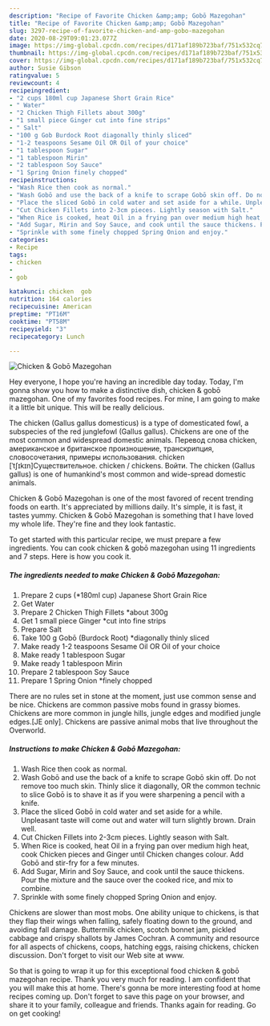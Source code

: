 ```yaml
---
description: "Recipe of Favorite Chicken &amp;amp; Gobō Mazegohan"
title: "Recipe of Favorite Chicken &amp;amp; Gobō Mazegohan"
slug: 3297-recipe-of-favorite-chicken-and-amp-gobo-mazegohan
date: 2020-08-29T09:01:23.077Z
image: https://img-global.cpcdn.com/recipes/d171af189b723baf/751x532cq70/chicken-gobo-mazegohan-recipe-main-photo.jpg
thumbnail: https://img-global.cpcdn.com/recipes/d171af189b723baf/751x532cq70/chicken-gobo-mazegohan-recipe-main-photo.jpg
cover: https://img-global.cpcdn.com/recipes/d171af189b723baf/751x532cq70/chicken-gobo-mazegohan-recipe-main-photo.jpg
author: Susie Gibson
ratingvalue: 5
reviewcount: 4
recipeingredient:
- "2 cups 180ml cup Japanese Short Grain Rice"
- " Water"
- "2 Chicken Thigh Fillets about 300g"
- "1 small piece Ginger cut into fine strips"
- " Salt"
- "100 g Gob Burdock Root diagonally thinly sliced"
- "1-2 teaspoons Sesame Oil OR Oil of your choice"
- "1 tablespoon Sugar"
- "1 tablespoon Mirin"
- "2 tablespoon Soy Sauce"
- "1 Spring Onion finely chopped"
recipeinstructions:
- "Wash Rice then cook as normal."
- "Wash Gobō and use the back of a knife to scrape Gobō skin off. Do not remove too much skin. Thinly slice it diagonally, OR the common technic to slice Gobō is to shave it as if you were sharpening a pencil with a knife."
- "Place the sliced Gobō in cold water and set aside for a while. Unpleasant taste will come out and water will turn slightly brown. Drain well."
- "Cut Chicken Fillets into 2-3cm pieces. Lightly season with Salt."
- "When Rice is cooked, heat Oil in a frying pan over medium high heat, cook Chicken pieces and Ginger until Chicken changes colour. Add Gobō and stir-fry for a few minutes."
- "Add Sugar, Mirin and Soy Sauce, and cook until the sauce thickens. Pour the mixture and the sauce over the cooked rice, and mix to combine."
- "Sprinkle with some finely chopped Spring Onion and enjoy."
categories:
- Recipe
tags:
- chicken
- 
- gob

katakunci: chicken  gob 
nutrition: 164 calories
recipecuisine: American
preptime: "PT16M"
cooktime: "PT58M"
recipeyield: "3"
recipecategory: Lunch

---
```



![Chicken &amp; Gobō Mazegohan](https://img-global.cpcdn.com/recipes/d171af189b723baf/751x532cq70/chicken-gobo-mazegohan-recipe-main-photo.jpg)

Hey everyone, I hope you're having an incredible day today. Today, I'm gonna show you how to make a distinctive dish, chicken &amp; gobō mazegohan. One of my favorites food recipes. For mine, I am going to make it a little bit unique. This will be really delicious.

The chicken (Gallus gallus domesticus) is a type of domesticated fowl, a subspecies of the red junglefowl (Gallus gallus). Chickens are one of the most common and widespread domestic animals. Перевод слова chicken, американское и британское произношение, транскрипция, словосочетания, примеры использования. chicken [ˈtʃɪkɪn]Существительное. chicken / chickens. Войти. The chicken (Gallus gallus) is one of humankind&#39;s most common and wide-spread domestic animals.

Chicken &amp; Gobō Mazegohan is one of the most favored of recent trending foods on earth. It's appreciated by millions daily. It's simple, it is fast, it tastes yummy. Chicken &amp; Gobō Mazegohan is something that I have loved my whole life. They're fine and they look fantastic.


To get started with this particular recipe, we must prepare a few ingredients. You can cook chicken &amp; gobō mazegohan using 11 ingredients and 7 steps. Here is how you cook it.

<!--inarticleads1-->

##### The ingredients needed to make Chicken &amp; Gobō Mazegohan:

1. Prepare 2 cups (*180ml cup) Japanese Short Grain Rice
1. Get  Water
1. Prepare 2 Chicken Thigh Fillets *about 300g
1. Get 1 small piece Ginger *cut into fine strips
1. Prepare  Salt
1. Take 100 g Gobō (Burdock Root) *diagonally thinly sliced
1. Make ready 1-2 teaspoons Sesame Oil OR Oil of your choice
1. Make ready 1 tablespoon Sugar
1. Make ready 1 tablespoon Mirin
1. Prepare 2 tablespoon Soy Sauce
1. Prepare 1 Spring Onion *finely chopped


There are no rules set in stone at the moment, just use common sense and be nice. Chickens are common passive mobs found in grassy biomes. Chickens are more common in jungle hills, jungle edges and modified jungle edges.‌[JE only]. Chickens are passive animal mobs that live throughout the Overworld. 

<!--inarticleads2-->

##### Instructions to make Chicken &amp; Gobō Mazegohan:

1. Wash Rice then cook as normal.
1. Wash Gobō and use the back of a knife to scrape Gobō skin off. Do not remove too much skin. Thinly slice it diagonally, OR the common technic to slice Gobō is to shave it as if you were sharpening a pencil with a knife.
1. Place the sliced Gobō in cold water and set aside for a while. Unpleasant taste will come out and water will turn slightly brown. Drain well.
1. Cut Chicken Fillets into 2-3cm pieces. Lightly season with Salt.
1. When Rice is cooked, heat Oil in a frying pan over medium high heat, cook Chicken pieces and Ginger until Chicken changes colour. Add Gobō and stir-fry for a few minutes.
1. Add Sugar, Mirin and Soy Sauce, and cook until the sauce thickens. Pour the mixture and the sauce over the cooked rice, and mix to combine.
1. Sprinkle with some finely chopped Spring Onion and enjoy.


Chickens are slower than most mobs. One ability unique to chickens, is that they flap their wings when falling, safely floating down to the ground, and avoiding fall damage. Buttermilk chicken, scotch bonnet jam, pickled cabbage and crispy shallots by James Cochran. A community and resource for all aspects of chickens, coops, hatching eggs, raising chickens, chicken discussion. Don&#39;t forget to visit our Web site at www. 

So that is going to wrap it up for this exceptional food chicken &amp; gobō mazegohan recipe. Thank you very much for reading. I am confident that you will make this at home. There's gonna be more interesting food at home recipes coming up. Don't forget to save this page on your browser, and share it to your family, colleague and friends. Thanks again for reading. Go on get cooking!
